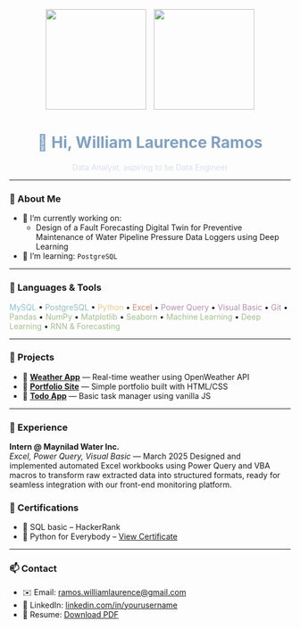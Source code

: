 <div align="center">
  <img src="https://github-readme-stats.vercel.app/api?username=yam-ghub&show_icons=true&theme=radical" height="180" style="margin-right: 10px;"/>
  <img src="https://github-readme-streak-stats.herokuapp.com/?user=yam-ghub&theme=radical" height="180"/>
</div>

<h1 align="center" style="color:#81A1C1;">👋 Hi, William Laurence Ramos</h1>

<p align="center" style="color:#D8DEE9;">
  Data Analyst, aspiring to be Data Engineer
</p>

---

### 🧠 About Me

- 🔭 I’m currently working on:
  - Design of a Fault Forecasting Digital Twin for Preventive Maintenance of Water Pipeline Pressure Data Loggers using Deep Learning
- 🌱 I’m learning: `PostgreSQL`

---

### 🔧 Languages & Tools
<span style="color:#88C0D0">MySQL</span> • <span style="color:#8FBCBB">PostgreSQL</span> • <span style="color:#EBCB8B">Python</span> • <span style="color:#D08770">Excel</span> • <span style="color:#B48EAD">Power Query</span> • <span style="color:#B48EAD">Visual Basic</span> • <span style="color:#B48EAD">Git</span> • <span style="color:#A3BE8C">Pandas</span> • <span style="color:#A3BE8C">NumPy</span> • <span style="color:#A3BE8C">Matplotlib</span> • <span style="color:#A3BE8C">Seaborn</span> • <span style="color:#A3BE8C">Machine Learning</span> • <span style="color:#A3BE8C">Deep Learning</span> • <span style="color:#A3BE8C">RNN & Forecasting</span>

---

### 📁 Projects

- 🔹 [**Weather App**](https://github.com/yourusername/weather-app) — Real-time weather using OpenWeather API
- 🔹 [**Portfolio Site**](https://github.com/yourusername/portfolio) — Simple portfolio built with HTML/CSS
- 🔹 [**Todo App**](https://github.com/yourusername/todo-app) — Basic task manager using vanilla JS

---

### 🧳 Experience

**Intern @ Maynilad Water Inc.**  
*Excel, Power Query, Visual Basic* — March 2025
Designed and implemented automated Excel workbooks using Power Query and VBA macros to transform raw extracted data into structured formats, ready for seamless integration with our front-end monitoring platform.


### 📜 Certifications

- 🥇 SQL basic – HackerRank
- 🐍 Python for Everybody – [View Certificate](https://example.com/python)

---

### 📫 Contact

- ✉️ Email: ramos.williamlaurence@gmail.com 
- 💼 LinkedIn: [linkedin.com/in/yourusername](https://linkedin.com/in/yourusername)  
- 📄 Resume: [Download PDF](https://github.com/yourusername/yourusername.github.io/blob/main/resume.pdf)
